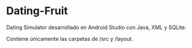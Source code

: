 # Dating-Fruit
Dating Simulator desarrollado en Android Studio con Java, XML y SQLite.

Contiene únicamente las carpetas de /src y /layout.
